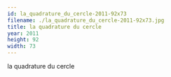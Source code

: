 ```yaml
---
id: la_quadrature_du_cercle-2011-92x73
filename: ./la_quadrature_du_cercle-2011-92x73.jpg
title: la quadrature du cercle
year: 2011
height: 92
width: 73
---
```


la quadrature du cercle
